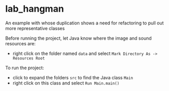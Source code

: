 # lab_hangman

An example with whose duplication shows a need for refactoring to pull out more representative classes

Before running the project, let Java know where the image and sound resources are:
 * right click on the folder named ```data``` and select ```Mark Directory As -> Resources Root```

To run the project:
 * click to expand the folders ```src``` to find the Java class ```Main```
 * right click on this class and select ```Run Main.main()```
